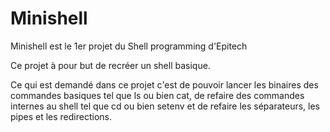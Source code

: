 # Minishell
Minishell est le 1er projet du Shell programming d'Epitech

Ce projet à pour but de recréer un shell basique.

Ce qui est demandé dans ce projet c'est de pouvoir lancer les binaires des commandes basiques tel que ls ou bien cat, de refaire des commandes internes au shell tel que cd ou bien setenv et de refaire les séparateurs, les pipes et les redirections.
